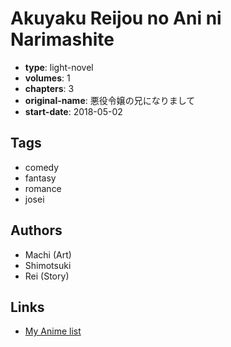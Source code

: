 # Akuyaku Reijou no Ani ni Narimashite

-   **type**: light-novel
-   **volumes**: 1
-   **chapters**: 3
-   **original-name**: 悪役令嬢の兄になりまして
-   **start-date**: 2018-05-02

## Tags

-   comedy
-   fantasy
-   romance
-   josei

## Authors

-   Machi (Art)
-   Shimotsuki
-   Rei (Story)

## Links

-   [My Anime list](https://myanimelist.net/manga/128016/Akuyaku_Reijou_no_Ani_ni_Narimashite)

